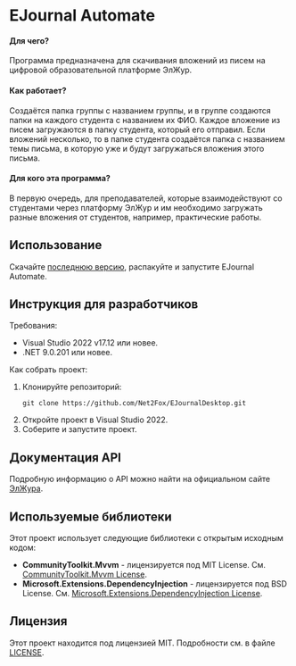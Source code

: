 # EJournal Automate

#### Для чего?
Программа предназначена для скачивания вложений из писем на цифровой образовательной платформе ЭлЖур.
#### Как работает?
Создаётся папка группы с названием группы, и в группе создаются папки на каждого студента с названием их ФИО. Каждое вложение из писем загружаются в папку студента, который его отправил. Если вложений несколько, то в папке студента создаётся папка с названием темы письма, в которую уже и будут загружаться вложения этого письма.
#### Для кого эта программа?
В первую очередь, для преподавателей, которые взаимодействуют со студентами через платформу ЭлЖур и им необходимо загружать разные вложения от студентов, например, практические работы.

## Использование
Скачайте [последнюю версию](https://github.com/Net2Fox/EJournalAutomate/releases), распакуйте и запустите EJournal Automate.

## Инструкция для разработчиков
Требования:
* Visual Studio 2022 v17.12 или новее.
* .NET 9.0.201 или новее.

Как собрать проект:

1. Клонируйте репозиторий:
   ```
   git clone https://github.com/Net2Fox/EJournalDesktop.git
   ```
2. Откройте проект в Visual Studio 2022.
3. Соберите и запустите проект.

## Документация API

Подробную информацию о API можно найти на официальном сайте [ЭлЖура](https://eljur.ru/api/).

## Используемые библиотеки

Этот проект использует следующие библиотеки с открытым исходным кодом:

- **CommunityToolkit.Mvvm** - лицензируется под MIT License. См. [CommunityToolkit.Mvvm License](https://github.com/CommunityToolkit/dotnet?tab=License-1-ov-file#mit-license-mit).
- **Microsoft.Extensions.DependencyInjection** - лицензируется под BSD License. См. [Microsoft.Extensions.DependencyInjection License](https://github.com/dotnet/runtime?tab=MIT-1-ov-file).

## Лицензия
Этот проект находится под лицензией MIT. Подробности см. в файле [LICENSE](LICENSE).
